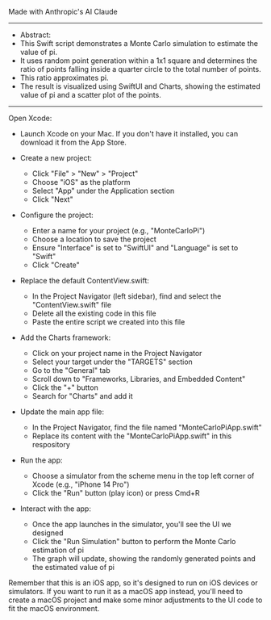 Made with Anthropic's AI Claude

- - - -

* Abstract:
* This Swift script demonstrates a Monte Carlo simulation to estimate the value of pi.
* It uses random point generation within a 1x1 square and determines the ratio of points
falling inside a quarter circle to the total number of points.
* This ratio approximates pi.
* The result is visualized using SwiftUI and Charts, showing the estimated value of pi and a scatter plot of the points.

- - - -

Open Xcode:
* Launch Xcode on your Mac. If you don't have it installed, you can download it from the App Store.

* Create a new project:
  * Click "File" > "New" > "Project"
  * Choose "iOS" as the platform
  * Select "App" under the Application section
  * Click "Next"

* Configure the project:
  * Enter a name for your project (e.g., "MonteCarloPi")
  * Choose a location to save the project
  * Ensure "Interface" is set to "SwiftUI" and "Language" is set to "Swift"
  * Click "Create"

* Replace the default ContentView.swift:
  * In the Project Navigator (left sidebar), find and select the "ContentView.swift" file
  * Delete all the existing code in this file
  * Paste the entire script we created into this file

* Add the Charts framework:
  * Click on your project name in the Project Navigator
  * Select your target under the "TARGETS" section
  * Go to the "General" tab
  * Scroll down to "Frameworks, Libraries, and Embedded Content"
  * Click the "+" button
  * Search for "Charts" and add it

* Update the main app file:
  * In the Project Navigator, find the file named "MonteCarloPiApp.swift"
  * Replace its content with the "MonteCarloPiApp.swift" in this respository

* Run the app:
  * Choose a simulator from the scheme menu in the top left corner of Xcode (e.g., "iPhone 14 Pro")
  * Click the "Run" button (play icon) or press Cmd+R

* Interact with the app:
  * Once the app launches in the simulator, you'll see the UI we designed
  * Click the "Run Simulation" button to perform the Monte Carlo estimation of pi
  * The graph will update, showing the randomly generated points and the estimated value of pi

Remember that this is an iOS app, so it's designed to run on iOS devices or simulators. If you want to run it as a macOS app instead, you'll need to create a macOS project and make some minor adjustments to the UI code to fit the macOS environment.
